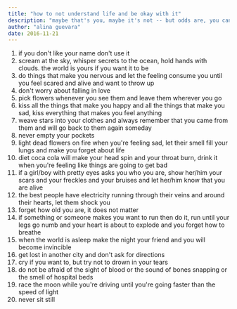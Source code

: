 ```yaml
---
title: "how to not understand life and be okay with it"
description: "maybe that's you, maybe it's not -- but odds are, you can relate at least a little to the desire to be well-liked. who doesn't want to feel accepted, respected, and appreciated?"
author: "alina guevara"
date: 2016-11-21
---
```


1. if you don't like your name don't use it
2. scream at the sky, whisper secrets to the ocean, hold hands with clouds. the world is yours if you want it to be
3. do things that make you nervous and let the feeling consume you until you feel scared and alive and want to throw up
4. don't worry about falling in love
5. pick flowers whenever you see them and leave them wherever you go
6. kiss all the things that make you happy and all the things that make you sad, kiss everything that makes you feel anything
7. weave stars into your clothes and always remember that you came from them and will go back to them again someday
8. never empty your pockets
9. light dead flowers on fire when you're feeling sad, let their smell fill your lungs and make you forget about life
10. diet coca cola will make your head spin and your throat burn, drink it when you're feeling like things are going to get bad
11. if a girl/boy with pretty eyes asks you who you are, show her/him your scars and your freckles and your bruises and let her/him know that you are alive
12. the best people have electricity running through their veins and around their hearts, let them shock you
13. forget how old you are, it does not matter
14. if something or someone makes you want to run then do it, run until your legs go numb and your heart is about to explode and you forget how to breathe
15. when the world is asleep make the night your friend and you will become invincible
16. get lost in another city and don't ask for directions
17. cry if you want to, but try not to drown in your tears
18. do not be afraid of the sight of blood or the sound of bones snapping or the smell of hospital beds
19. race the moon while you're driving until you're going faster than the speed of light
20. never sit still
